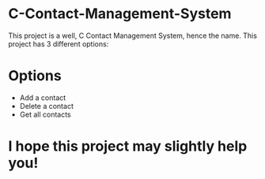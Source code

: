 # C-Contact-Management-System

This project is a well, C Contact Management System, hence the name.
This project has 3 different options:

# Options
- Add a contact
- Delete a contact
- Get all contacts

# I hope this project may slightly help you!
